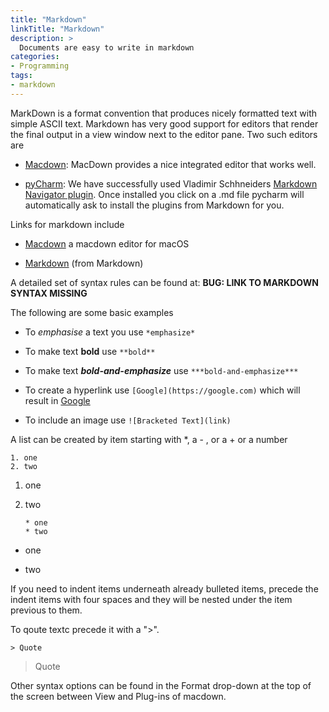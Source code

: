 ```yaml
---
title: "Markdown"
linkTitle: "Markdown"
description: >
  Documents are easy to write in markdown
categories:
- Programming
tags:
- markdown
---
```


MarkDown is a format convention that produces nicely formatted text with
simple ASCII text. Markdown has very good support for editors that
render the final output in a view window next to the editor pane. Two
such editors are

-   [Macdown](https://macdown.uranusjr.com/): MacDown provides a nice
    integrated editor that works well.

-   [pyCharm](https://www.jetbrains.com/pycharm/download/download-thanks.html?platform=mac&code=PCC):
    We have successfully used Vladimir Schhneiders [Markdown Navigator
    plugin](https://plugins.jetbrains.com/plugin/7896-markdown-navigator).
    Once installed you click on a .md file pycharm will automatically
    ask to install the plugins from Markdown for you.

Links for markdown include

-   [Macdown](https://macdown.uranusjr.com/) a macdown editor for macOS

-   [Markdown](https://blog.ghost.org/markdown/) (from Markdown)


A detailed set of syntax rules can be found at: **BUG: LINK TO MARKDOWN
SYNTAX MISSING**

The following are some basic examples

-   To *emphasise* a text you use `*emphasize*`

-   To make text **bold** use `**bold**`

-   To make text ***bold-and-emphasize*** use `***bold-and-emphasize***`

-   To create a hyperlink use `[Google](https://google.com)` which will
    result in [Google](https://google.com)

-   To include an image use `![Bracketed Text](link)`

A list can be created by item starting with \*, a - , or a + or a number

    1. one
    2. two

1.  one

2.  two

        * one
        * two

-   one

-   two

If you need to indent items underneath already bulleted items, precede
the indent items with four spaces and they will be nested under the item
previous to them.

To qoute textc precede it with a "\>".

    > Quote

> Quote

Other syntax options can be found in the Format drop-down at the top of
the screen between View and Plug-ins of macdown.

